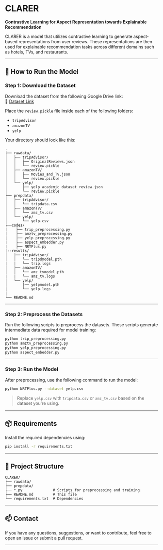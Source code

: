 # CLARER

**Contrastive Learning for Aspect Representation towards Explainable Recommendation**

CLARER is a model that utilizes contrastive learning to generate aspect-based representations from user reviews. These representations are then used for explainable recommendation tasks across different domains such as hotels, TVs, and restaurants.

---

## 🚀 How to Run the Model

### Step 1: Download the Dataset

Download the dataset from the following Google Drive link:  
🔗 [Dataset Link](https://drive.google.com/drive/folders/1yB-EFuApAOJ0RzTI0VfZ0pignytguU0_)

Place the `review.pickle` file inside each of the following folders:

- `tripAdvisor`
- `amazonTV`
- `yelp`

Your directory should look like this:

```
.
├── rawdata/
│   ├── tripAdvisor/
│   │   ├── OriginalReviews.json
│   │   └── review.pickle
│   ├── amazonTV/
│   │   ├── Movies_and_TV.json
│   │   └── review.pickle
│   └── yelp/
│       ├── yelp_academic_dataset_review.json
│       └── review.pickle
├── prepdata/
│   ├── tripAdvisor/
│   │   └── tripdata.csv
│   ├── amazonTV/
│   │   └── amz_tv.csv
│   └── yelp/
│       └── yelp.csv
├──codes/
|    ├── trip_preprocessing.py
|    ├── amztv_preprocessing.py
|    ├── yelp_preprocessing.py
|    ├── aspect_embedder.py
|    ├── NRTPlus.py
|--results/
│   ├── tripAdvisor/
│   │   └── tripdmodel.pth
|   |   └── trip.logs
│   ├── amazonTV/
│   │   └── amz_tvmodel.pth
|   |   └── amz_tv.logs
│   └── yelp/
│       |── yelpmodel.pth
|       └── yelp.logs
|
└── README.md
```

---

### Step 2: Preprocess the Datasets

Run the following scripts to preprocess the datasets. These scripts generate intermediate data required for model training:

```bash
python trip_preprocessing.py
python amztv_preprocessing.py
python yelp_preprocessing.py
python aspect_embedder.py

```

---

### Step 3: Run the Model

After preprocessing, use the following command to run the model:

```bash
python NRTPlus.py --dataset yelp.csv
```

> Replace `yelp.csv` with `tripdata.csv` or `amz_tv.csv` based on the dataset you're using.

---

## 📦 Requirements

Install the required dependencies using:

```bash
pip install -r requirements.txt
```

---

## 🧠 Project Structure

```
CLARER/
├── rawdata/
├── prepdata/
├── *.py              # Scripts for preprocessing and training
├── README.md         # This file
└── requirements.txt  # Dependencies
```

---

## 📫 Contact

If you have any questions, suggestions, or want to contribute, feel free to open an issue or submit a pull request.

---

<!-- ## 📜 License

This project is licensed under the MIT License. See the `LICENSE` file for details. -->
